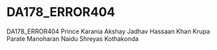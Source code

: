 # DA178_ERROR404
DA178_ERROR404
Prince Karania
Akshay Jadhav 
Hassaan Khan
Krupa Parate
Manoharan Naidu
Shreyas Kothakonda
